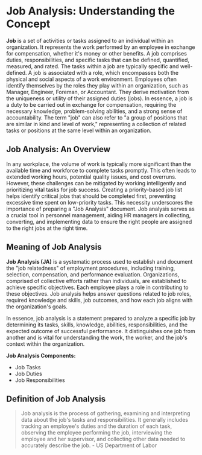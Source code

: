 # Job Analysis: Understanding the Concept

**Job** is a set of activities or tasks assigned to an individual within an organization. It represents the work performed by an employee in exchange for compensation, whether it's money or other benefits. A job comprises duties, responsibilities, and specific tasks that can be defined, quantified, measured, and rated. The tasks within a job are typically specific and well-defined. A job is associated with a role, which encompasses both the physical and social aspects of a work environment. Employees often identify themselves by the roles they play within an organization, such as Manager, Engineer, Foreman, or Accountant. They derive motivation from the uniqueness or utility of their assigned duties (jobs). In essence, a job is a duty to be carried out in exchange for compensation, requiring the necessary knowledge, problem-solving abilities, and a strong sense of accountability. The term "job" can also refer to "a group of positions that are similar in kind and level of work," representing a collection of related tasks or positions at the same level within an organization.

## Job Analysis: An Overview

In any workplace, the volume of work is typically more significant than the available time and workforce to complete tasks promptly. This often leads to extended working hours, potential quality issues, and cost overruns. However, these challenges can be mitigated by working intelligently and prioritizing vital tasks for job success. Creating a priority-based job list helps identify critical jobs that should be completed first, preventing excessive time spent on low-priority tasks. This necessity underscores the importance of preparing a "Job Analysis" document. Job analysis serves as a crucial tool in personnel management, aiding HR managers in collecting, converting, and implementing data to ensure the right people are assigned to the right jobs at the right time.

## Meaning of Job Analysis

**Job Analysis (JA)** is a systematic process used to establish and document the "job relatedness" of employment procedures, including training, selection, compensation, and performance evaluation. Organizations, comprised of collective efforts rather than individuals, are established to achieve specific objectives. Each employee plays a role in contributing to these objectives. Job analysis helps answer questions related to job roles, required knowledge and skills, job outcomes, and how each job aligns with the organization's goals.

In essence, job analysis is a statement prepared to analyze a specific job by determining its tasks, skills, knowledge, abilities, responsibilities, and the expected outcome of successful performance. It distinguishes one job from another and is vital for understanding the work, the worker, and the job's context within the organization.

**Job Analysis Components:**
- Job Tasks
- Job Duties
- Job Responsibilities

## Definition of Job Analysis


> Job analysis is the process of gathering, examining and interpreting data about the job's tasks and responsibilities. It generally includes tracking an employee's duties and the duration of each task, observing the employee performing the job, interviewing the employee and her supervisor, and collecting other data needed to accurately describe the job. - US Department of Labor

